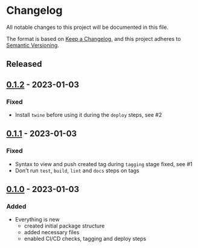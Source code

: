 # Changelog
All notable changes to this project will be documented in this file.

The format is based on [Keep a Changelog](https://keepachangelog.com/en/1.0.0/),
and this project adheres to [Semantic Versioning](https://semver.org/spec/v2.0.0.html).

<!--
RegEx for release version from file
r"^\#\# \[\d{1,}[.]\d{1,}[.]\d{1,}\] \- \d{4}\-\d{2}-\d{2}$"
-->

## Released
## [0.1.2] - 2023-01-03
### Fixed
- Install `twine` before using it during the `deploy` steps, see #2

## [0.1.1] - 2023-01-03
### Fixed
- Syntax to view and push created tag during `tagging` stage fixed, see #1
- Don't run `test`, `build`, `lint` and `docs` steps on tags

## [0.1.0] - 2023-01-03
### Added
- Everything is new
	- created initial package structure
	- added necessary files
	- enabled CI/CD checks, tagging and deploy steps

<!-- Links -->
[0.1.2]: https://gitlab.com/brainelectronics/lightweight-versioned-gitlab-pages/-/tags/0.1.2
[0.1.1]: https://gitlab.com/brainelectronics/lightweight-versioned-gitlab-pages/-/tags/0.1.1
[0.1.0]: https://gitlab.com/brainelectronics/lightweight-versioned-gitlab-pages/-/tags/0.1.0

